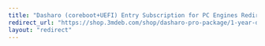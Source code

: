 ```yaml
---
title: "Dasharo (coreboot+UEFI) Entry Subscription for PC Engines Redirect"
redirect_url: "https://shop.3mdeb.com/shop/dasharo-pro-package/1-year-dasharo-entry-subscription-for-network-appliance/"
layout: "redirect"
---
```

